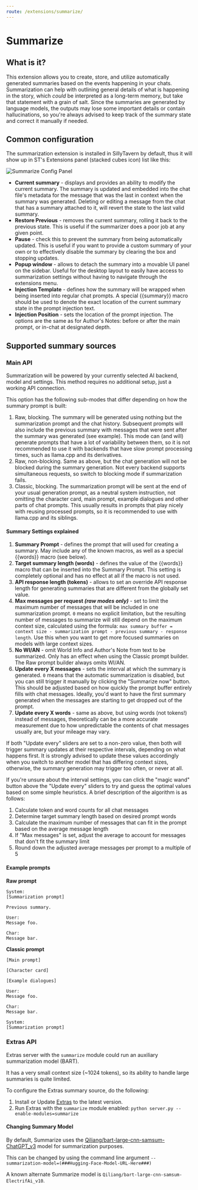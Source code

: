 ```yaml
---
route: /extensions/summarize/
---
```


# Summarize

## What is it?

This extension allows you to create, store, and utilize automatically generated summaries based on the events happening in your chats. Summarization can help with outlining general details of what is happening in the story, which *could* be interpreted as a long-term memory, but take that statement with a grain of salt. Since the summaries are generated by language models, the outputs may lose some important details or contain hallucinations, so you're always advised to keep track of the summary state and correct it manually if needed.

## Common configuration

The summarization extension is installed in SillyTavern by default, thus it will show up in ST's Extensions panel (stacked cubes icon) list like this:

![Summarize Config Panel](/static/extensions/summarize.png)

- **Current summary** - displays and provides an ability to modify the current summary. The summary is updated and embedded into the chat file's metadata for the message that was the last in context when the summary was generated. Deleting or editing a message from the chat that has a summary attached to it, will revert the state to the last valid summary.
- **Restore Previous** - removes the current summary, rolling it back to the previous state. This is useful if the summarizer does a poor job at any given point.
- **Pause** - check this to prevent the summary from being automatically updated. This is useful if you want to provide a custom summary of your own or to effectively disable the summary by clearing the box and stopping updates.
- **Popup window** - allows to detach the summary into a movable UI panel on the sidebar. Useful for the desktop layout to easily have access to summarization settings without having to navigate through the extensions menu.
- **Injection Template** - defines how the summary will be wrapped when being inserted into regular chat prompts. A special \{\{summary\}\} macro should be used to denote the exact location of the current summary state in the prompt injection text.
- **Injection Position** - sets the location of the prompt injection. The options are the same as for Author's Notes: before or after the main prompt, or in-chat at designated depth.

## Supported summary sources

### Main API

Summarization will be powered by your currently selected AI backend, model and settings. This method requires no additional setup, just a working API connection.

This option has the following sub-modes that differ depending on how the summary prompt is built:

1. Raw, blocking. The summary will be generated using nothing but the summarization prompt and the chat history. Subsequent prompts will also include the previous summary with messages that were sent after the summary was generated (see example). This mode can (and will) generate prompts that have a lot of variability between them, so it is not recommended to use it with backends that have slow prompt processing times, such as llama.cpp and its derivatives.
2. Raw, non-blocking. Same as above, but the chat generation will not be blocked during the summary generation. Not every backend supports simultaneous requests, so switch to blocking mode if summarization fails.
3. Classic, blocking. The summarization prompt will be sent at the end of your usual generation prompt, as a neutral system instruction, not omitting the character card, main prompt, example dialogues and other parts of chat prompts. This usually results in prompts that play nicely with reusing processed prompts, so it is recommended to use with llama.cpp and its siblings.

#### Summary Settings explained

1. **Summary Prompt** - defines the prompt that will used for creating a summary. May include any of the known macros, as well as a special \{\{words\}\} macro (see below).
2. **Target summary length (words)** - defines the value of the \{\{words\}\} macro that can be inserted into the Summary Prompt. This setting is completely optional and has no effect at all if the macro is not used.
3. **API response length (tokens)** - allows to set an override API response length for generating summaries that are different from the globally set value.
4. **Max messages per request _(raw modes only)_** - set to limit the maximum number of messages that will be included in one summarization prompt. `0` means no explicit limitation, but the resulting number of messages to summarize will still depend on the maximum context size, calculated using the formula: `max summary buffer = context size - summarization prompt - previous summary - response length`. Use this when you want to get more focused summaries on models with large context sizes.
5. **No WI/AN** - omit World Info and Author's Note from text to be summarized. Only has an effect when using the Classic prompt builder. The Raw prompt builder always omits WI/AN.
6. **Update every X messages** - sets the interval at which the summary is generated. `0` means that the automatic summarization is disabled, but you can still trigger it manually by clicking the "Summarize now" button. This should be adjusted based on how quickly the prompt buffer entirely fills with chat messages. Ideally, you'd want to have the first summary generated when the messages are starting to get dropped out of the prompt.
7. **Update every X words** - same as above, but using words (not tokens!) instead of messages, theoretically can be a more accurate measurement due to how unpredictable the contents of chat messages usually are, but your mileage may vary.

If both "Update every" sliders are set to a non-zero value, then both will trigger summary updates at their respective intervals, depending on what happens first. It is strongly advised to update these values accordingly when you switch to another model that has differing context sizes, otherwise, the summary generation may trigger too often, or never at all.

If you're unsure about the interval settings, you can click the "magic wand" button above the "Update every" sliders to try and guess the optimal values based on some simple heuristics. A brief description of the algorithm is as follows:

1. Calculate token and word counts for all chat messages
2. Determine target summary length based on desired prompt words
3. Calculate the maximum number of messages that can fit in the prompt based on the average message length
4. If "Max messages" is set, adjust the average to account for messages that don't fit the summary limit
5. Round down the adjusted average messages per prompt to a multiple of 5

#### Example prompts

**Raw prompt**
```
System:
[Summarization prompt]

Previous summary.

User:
Message foo.

Char:
Message bar.
```

**Classic prompt**
```
[Main prompt]

[Character card]

[Example dialogues]

User:
Message foo.

Char:
Message bar.

System:
[Summarization prompt]
```

### Extras API

Extras server with the `summarize` module could run an auxiliary summarization model (BART).

It has a very small context size (~1024 tokens), so its ability to handle large summaries is quite limited.

To configure the Extras summary source, do the following:

1. Install or Update [Extras](https://github.com/SillyTavern/SillyTavern-extras) to the latest version.
2. Run Extras with the `summarize` module enabled: `python server.py --enable-modules=summarize`

#### Changing Summary Model

By default, Summarize uses the [Qiliang/bart-large-cnn-samsum-ChatGPT_v3](https://huggingface.co/Qiliang/bart-large-cnn-samsum-ChatGPT_v3) model for summarization purposes.

This can be changed by using the command line argument `--summarization-model=(###Hugging-Face-Model-URL-Here###)`

A known alternate Summarize model is `Qiliang/bart-large-cnn-samsum-ElectrifAi_v10`.
